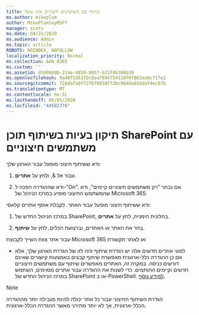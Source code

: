 ```yaml
---
title: שיתוף עם משתמשים חיצוניים אינו פועל
ms.author: mikeplum
author: MikePlumleyMSFT
manager: scotv
ms.date: 04/21/2020
ms.audience: Admin
ms.topic: article
ROBOTS: NOINDEX, NOFOLLOW
localization_priority: Normal
ms.collection: Adm_O365
ms.custom: ''
ms.assetid: d3d0b69b-214e-4859-8957-621fd6306b30
ms.openlocfilehash: 9a40f52637bc8aa7894754118f0f862aa6c71fe2
ms.sourcegitcommit: f28dafa0f727870038f72bc904da926daf4ec07b
ms.translationtype: MT
ms.contentlocale: he-IL
ms.lasthandoff: 06/05/2020
ms.locfileid: "44582776"
---
```

# <a name="fix-problems-sharing-sharepoint-content-with-external-users"></a>תיקון בעיות בשיתוף תוכן SharePoint עם משתמשים חיצוניים

ודא ששיתוף חיצוני מופעל עבור הארגון שלך:
  
1. עבור אל &amp;, ולחץ על **אתרים**.
    
2. ודא שההגדרה הפכה ל-"On". אם נבחר "רק משתמשים חיצוניים קיימים", ודא שהמשתמש החיצוני מופיע במרכז הניהול של Microsoft 365.
    
ודא ששיתוף חיצוני מופעל עבור האתר. לקבלת אוסף אתרים קלאסי:
  
1. במרכז הניהול החדש של SharePoint, בחלונית הימנית, לחץ על **אתרים**.
    
2. בחר את האתר או האתרים, וברצועת הכלים, לחץ על **שיתוף**.
    
עבור אתר צוות השייך לקבוצת Microsoft 365 או לאתר תקשורת:
  
- לסוגי אתרים חדשים אלה יש הגדרת שיתוף זהה לזו של הגדרת הארגון שלך, אלא אם כן ההגדרה כלל-ארגונית מאפשרת שיתוף קבצים באמצעות קישורים שאינם דורשים כניסה. במקרה זה, האתרים מאפשרים שיתוף עם משתמשים חיצוניים חדשים וקיימים החותמים. כדי לשנות את ההגדרה עבור אתרים מסוימים, השתמש במרכז הניהול החדש של SharePoint או ב-PowerShell. [למידע נוסף](https://go.microsoft.com/fwlink/?linkid=871863).
    
> [!NOTE]
> הגדרת השיתוף החיצוני עבור כל אתר יכולה להיות מגבילה יותר מההגדרה הכלל-ארגונית, אך לא יותר מתירני מאשר ההגדרה הכלל-ארגונית. 
  

